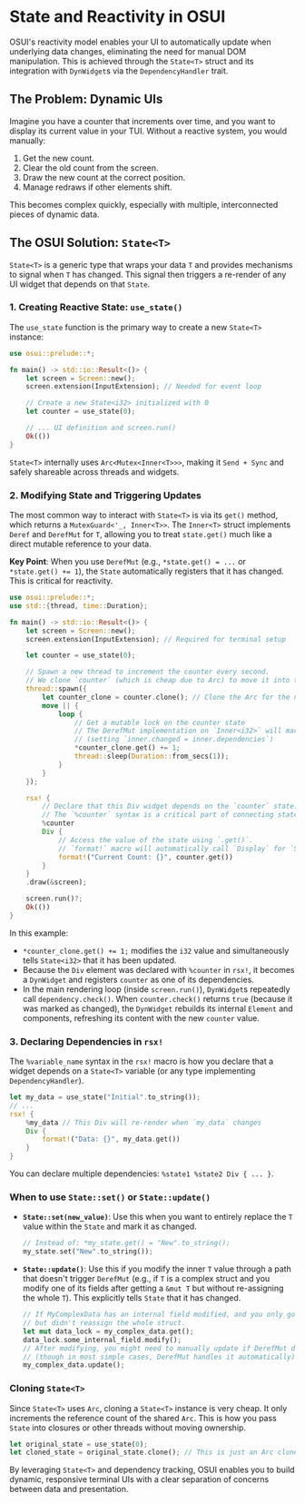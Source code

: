 # State and Reactivity in OSUI

OSUI's reactivity model enables your UI to automatically update when underlying data changes, eliminating the need for manual DOM manipulation. This is achieved through the `State<T>` struct and its integration with `DynWidget`s via the `DependencyHandler` trait.

## The Problem: Dynamic UIs

Imagine you have a counter that increments over time, and you want to display its current value in your TUI. Without a reactive system, you would manually:
1.  Get the new count.
2.  Clear the old count from the screen.
3.  Draw the new count at the correct position.
4.  Manage redraws if other elements shift.

This becomes complex quickly, especially with multiple, interconnected pieces of dynamic data.

## The OSUI Solution: `State<T>`

`State<T>` is a generic type that wraps your data `T` and provides mechanisms to signal when `T` has changed. This signal then triggers a re-render of any UI widget that depends on that `State`.

### 1. Creating Reactive State: `use_state()`

The `use_state` function is the primary way to create a new `State<T>` instance:

```rust
use osui::prelude::*;

fn main() -> std::io::Result<()> {
    let screen = Screen::new();
    screen.extension(InputExtension); // Needed for event loop

    // Create a new State<i32> initialized with 0
    let counter = use_state(0);

    // ... UI definition and screen.run()
    Ok(())
}
```
`State<T>` internally uses `Arc<Mutex<Inner<T>>>`, making it `Send + Sync` and safely shareable across threads and widgets.

### 2. Modifying State and Triggering Updates

The most common way to interact with `State<T>` is via its `get()` method, which returns a `MutexGuard<'_, Inner<T>>`. The `Inner<T>` struct implements `Deref` and `DerefMut` for `T`, allowing you to treat `state.get()` much like a direct mutable reference to your data.

**Key Point**: When you use `DerefMut` (e.g., `*state.get() = ...` or `*state.get() += 1`), the `State` automatically registers that it has changed. This is critical for reactivity.

```rust
use osui::prelude::*;
use std::{thread, time::Duration};

fn main() -> std::io::Result<()> {
    let screen = Screen::new();
    screen.extension(InputExtension); // Required for terminal setup

    let counter = use_state(0);

    // Spawn a new thread to increment the counter every second.
    // We clone `counter` (which is cheap due to Arc) to move it into the thread.
    thread::spawn({
        let counter_clone = counter.clone(); // Clone the Arc for the new thread
        move || {
            loop {
                // Get a mutable lock on the counter state
                // The DerefMut implementation on `Inner<i32>` will mark the state as changed
                // (setting `inner.changed = inner.dependencies`)
                *counter_clone.get() += 1;
                thread::sleep(Duration::from_secs(1));
            }
        }
    });

    rsx! {
        // Declare that this Div widget depends on the `counter` state.
        // The `%counter` syntax is a critical part of connecting state to UI.
        %counter
        Div {
            // Access the value of the state using `.get()`.
            // `format!` macro will automatically call `Display` for `State<T>`.
            format!("Current Count: {}", counter.get())
        }
    }
    .draw(&screen);

    screen.run()?;
    Ok(())
}
```

In this example:
*   `*counter_clone.get() += 1;` modifies the `i32` value and simultaneously tells `State<i32>` that it has been updated.
*   Because the `Div` element was declared with `%counter` in `rsx!`, it becomes a `DynWidget` and registers `counter` as one of its dependencies.
*   In the main rendering loop (inside `screen.run()`), `DynWidget`s repeatedly call `dependency.check()`. When `counter.check()` returns `true` (because it was marked as changed), the `DynWidget` rebuilds its internal `Element` and components, refreshing its content with the new `counter` value.

### 3. Declaring Dependencies in `rsx!`

The `%variable_name` syntax in the `rsx!` macro is how you declare that a widget depends on a `State<T>` variable (or any type implementing `DependencyHandler`).

```rust
let my_data = use_state("Initial".to_string());
// ...
rsx! {
    %my_data // This Div will re-render when `my_data` changes
    Div {
        format!("Data: {}", my_data.get())
    }
}
```
You can declare multiple dependencies: `%state1 %state2 Div { ... }`.

### When to use `State::set()` or `State::update()`

*   **`State::set(new_value)`**: Use this when you want to entirely replace the `T` value within the `State` and mark it as changed.
    ```rust
    // Instead of: *my_state.get() = "New".to_string();
    my_state.set("New".to_string());
    ```
*   **`State::update()`**: Use this if you modify the inner `T` value through a path that doesn't trigger `DerefMut` (e.g., if `T` is a complex struct and you modify one of its fields after getting a `&mut T` but without re-assigning the whole `T`). This explicitly tells `State` that it has changed.
    ```rust
    // If MyComplexData has an internal field modified, and you only got `&mut MyComplexData`
    // but didn't reassign the whole struct.
    let mut data_lock = my_complex_data.get();
    data_lock.some_internal_field.modify();
    // After modifying, you might need to manually update if DerefMut didn't catch it
    // (though in most simple cases, DerefMut handles it automatically).
    my_complex_data.update();
    ```

### Cloning `State<T>`

Since `State<T>` uses `Arc`, cloning a `State<T>` instance is very cheap. It only increments the reference count of the shared `Arc`. This is how you pass `State` into closures or other threads without moving ownership.

```rust
let original_state = use_state(0);
let cloned_state = original_state.clone(); // This is just an Arc clone
```

By leveraging `State<T>` and dependency tracking, OSUI enables you to build dynamic, responsive terminal UIs with a clear separation of concerns between data and presentation.
